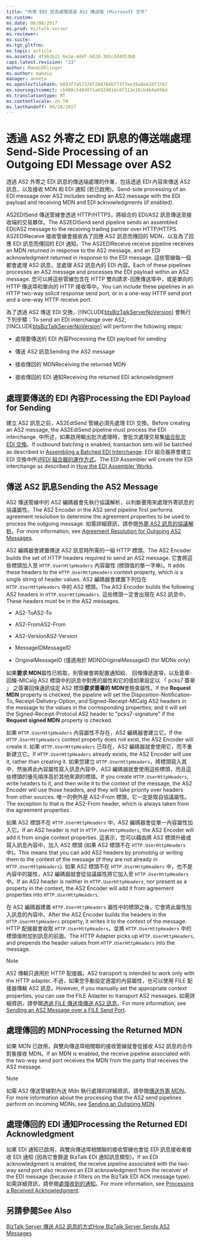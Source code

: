 ```yaml
---
title: "外寄 EDI 訊息處理透過 AS2 傳送端 |Microsoft 文件"
ms.custom: 
ms.date: 06/08/2017
ms.prod: biztalk-server
ms.reviewer: 
ms.suite: 
ms.tgt_pltfrm: 
ms.topic: article
ms.assetid: dfb63b22-6e2e-4d4f-b028-301c8d4d53b0
caps.latest.revision: "23"
author: MandiOhlinger
ms.author: mandia
manager: anneta
ms.openlocfilehash: b893f7a5732bf204764bf7377ee39a8e628f3747
ms.sourcegitcommit: cb908c540d8f1a692d01dc8f313e16cb4b4e696d
ms.translationtype: MT
ms.contentlocale: zh-TW
ms.lasthandoff: 09/20/2017
---
```

# <a name="send-side-processing-of-an-outgoing-edi-message-over-as2"></a><span data-ttu-id="b06f6-102">透過 AS2 外寄之 EDI 訊息的傳送端處理</span><span class="sxs-lookup"><span data-stu-id="b06f6-102">Send-Side Processing of an Outgoing EDI Message over AS2</span></span>
<span data-ttu-id="b06f6-103">透過 AS2 外寄之 EDI 訊息的傳送端處理的作業，包括透過 EDI 內容來傳送 AS2 訊息，以及接收 MDN 和 EDI 通知 (若已啟用)。</span><span class="sxs-lookup"><span data-stu-id="b06f6-103">Send-side processing of an EDI message over AS2 includes sending an AS2 message with the EDI payload and receiving MDN and EDI acknowledgments (if enabled).</span></span>  
  
 <span data-ttu-id="b06f6-104">AS2EDISend 傳送管線會透過 HTTP/HTTPS，將組合的 EDI/AS2 訊息傳送至接收端的交易夥伴。</span><span class="sxs-lookup"><span data-stu-id="b06f6-104">The AS2EDISend send pipeline sends an assembled EDI/AS2 message to the receiving trading partner over HTTP/HTTPS.</span></span> <span data-ttu-id="b06f6-105">AS2EDIReceive 接收管線會接收為了回應 AS2 訊息而傳回的 MDN，以及為了回應 EDI 訊息而傳回的 EDI 通知。</span><span class="sxs-lookup"><span data-stu-id="b06f6-105">The AS2EDIReceive receive pipeline receives an MDN returned in response to the AS2 message, and an EDI acknowledgment returned in response to the EDI message.</span></span> <span data-ttu-id="b06f6-106">這些管線每一個都會處理 AS2 訊息，並處理 AS2 訊息內的 EDI 內容。</span><span class="sxs-lookup"><span data-stu-id="b06f6-106">Each of these pipelines processes an AS2 message and processes the EDI payload within an AS2 message.</span></span> <span data-ttu-id="b06f6-107">您可以將這些管線包含在 HTTP 雙向請求-回應傳送埠中，或是單向的 HTTP 傳送埠和單向的 HTTP 接收埠中。</span><span class="sxs-lookup"><span data-stu-id="b06f6-107">You can include these pipelines in an HTTP two-way solicit response send port, or in a one-way HTTP send port and a one-way HTTP receive port.</span></span>  
  
 <span data-ttu-id="b06f6-108">為了透過 AS2 傳送 EDI 交換，[!INCLUDE[btsBizTalkServerNoVersion](../includes/btsbiztalkservernoversion-md.md)] 會執行下列步驟：</span><span class="sxs-lookup"><span data-stu-id="b06f6-108">To send an EDI interchange over AS2, [!INCLUDE[btsBizTalkServerNoVersion](../includes/btsbiztalkservernoversion-md.md)] will perform the following steps:</span></span>  
  
-   <span data-ttu-id="b06f6-109">處理要傳送的 EDI 內容</span><span class="sxs-lookup"><span data-stu-id="b06f6-109">Processing the EDI payload for sending</span></span>  
  
-   <span data-ttu-id="b06f6-110">傳送 AS2 訊息</span><span class="sxs-lookup"><span data-stu-id="b06f6-110">Sending the AS2 message</span></span>  
  
-   <span data-ttu-id="b06f6-111">接收傳回的 MDN</span><span class="sxs-lookup"><span data-stu-id="b06f6-111">Receiving the returned MDN</span></span>  
  
-   <span data-ttu-id="b06f6-112">接收傳回的 EDI 通知</span><span class="sxs-lookup"><span data-stu-id="b06f6-112">Receiving the returned EDI acknowledgment</span></span>  
  
## <a name="processing-the-edi-payload-for-sending"></a><span data-ttu-id="b06f6-113">處理要傳送的 EDI 內容</span><span class="sxs-lookup"><span data-stu-id="b06f6-113">Processing the EDI Payload for Sending</span></span>  
 <span data-ttu-id="b06f6-114">建立 AS2 訊息之前，AS2EdiSend 管線必須先處理 EDI 交換。</span><span class="sxs-lookup"><span data-stu-id="b06f6-114">Before creating an AS2 message, the AS2EdiSend pipeline must process the EDI interchange.</span></span> <span data-ttu-id="b06f6-115">中所述，如果啟用輸出批次處理時，會批次處理交易集[組合批次 EDI 交換](../core/assembling-a-batched-edi-interchange.md)。</span><span class="sxs-lookup"><span data-stu-id="b06f6-115">If outbound batching is enabled, transaction sets will be batched as described in [Assembling a Batched EDI Interchange](../core/assembling-a-batched-edi-interchange.md).</span></span> <span data-ttu-id="b06f6-116">EDI 組合器將會建立 EDI 交換中所述[EDI 組合器的運作方式](../core/how-the-edi-assembler-works.md)。</span><span class="sxs-lookup"><span data-stu-id="b06f6-116">The EDI Assembler will create the EDI interchange as described in [How the EDI Assembler Works](../core/how-the-edi-assembler-works.md).</span></span>  
  
## <a name="sending-the-as2-message"></a><span data-ttu-id="b06f6-117">傳送 AS2 訊息</span><span class="sxs-lookup"><span data-stu-id="b06f6-117">Sending the AS2 Message</span></span>  
 <span data-ttu-id="b06f6-118">AS2 傳送管線中的 AS2 編碼器會先執行協議解析，以判斷要用來處理外寄訊息的協議屬性。</span><span class="sxs-lookup"><span data-stu-id="b06f6-118">The AS2 Encoder in the AS2 send pipeline first performs agreement resolution to determine the agreement properties to be used to process the outgoing message.</span></span> <span data-ttu-id="b06f6-119">如需詳細資訊，請參閱[外寄 AS2 訊息的協議解析](../core/agreement-resolution-for-outgoing-as2-messages.md)。</span><span class="sxs-lookup"><span data-stu-id="b06f6-119">For more information, see [Agreement Resolution for Outgoing AS2 Messages](../core/agreement-resolution-for-outgoing-as2-messages.md).</span></span>  
  
 <span data-ttu-id="b06f6-120">AS2 編碼器會建置傳送 AS2 訊息時所需的一組 HTTP 標頭。</span><span class="sxs-lookup"><span data-stu-id="b06f6-120">The AS2 Encoder builds the set of HTTP headers required to send an AS2 message.</span></span> <span data-ttu-id="b06f6-121">它會將這些標頭加入至 `HTTP.UserHttpHeaders` 內容屬性 (標頭值的單一字串)。</span><span class="sxs-lookup"><span data-stu-id="b06f6-121">It adds these headers to the `HTTP.UserHttpHeaders` context property, which is a single string of header values.</span></span> <span data-ttu-id="b06f6-122">AS2 編碼器會建置下列位在 `HTTP.UserHttpHeaders` 中的 AS2 標頭。</span><span class="sxs-lookup"><span data-stu-id="b06f6-122">The AS2 Encoder builds the following AS2 headers in `HTTP.UserHttpHeaders`.</span></span> <span data-ttu-id="b06f6-123">這些標頭一定會出現在 AS2 訊息中。</span><span class="sxs-lookup"><span data-stu-id="b06f6-123">These headers must be in the AS2 messages.</span></span>  
  
-   <span data-ttu-id="b06f6-124">AS2-To</span><span class="sxs-lookup"><span data-stu-id="b06f6-124">AS2-To</span></span>  
  
-   <span data-ttu-id="b06f6-125">AS2-From</span><span class="sxs-lookup"><span data-stu-id="b06f6-125">AS2-From</span></span>  
  
-   <span data-ttu-id="b06f6-126">AS2-Version</span><span class="sxs-lookup"><span data-stu-id="b06f6-126">AS2-Version</span></span>  
  
-   <span data-ttu-id="b06f6-127">MessageID</span><span class="sxs-lookup"><span data-stu-id="b06f6-127">MessageID</span></span>  
  
-   <span data-ttu-id="b06f6-128">OriginalMessageID (僅適用於 MDN)</span><span class="sxs-lookup"><span data-stu-id="b06f6-128">OriginalMessageID (for MDNs only)</span></span>  
  
 <span data-ttu-id="b06f6-129">如果**要求 MDN**屬性已核取，則管線會將配置通知給、 回條傳遞選項，以及簽章-回條-MICalg AS2 標頭中的訊息中對應的屬性和它的值如果設定以 「 pcks7 簽章 」 之簽署回條通訊協定 AS2 標頭**要求簽署的 MDN**會檢查屬性。</span><span class="sxs-lookup"><span data-stu-id="b06f6-129">If the **Request MDN** property is checked, the pipeline will set the Disposition-Notification-To, Receipt-Delivery-Option, and Signed-Receipt-MICalg AS2 headers in the message to the values in the corresponding properties; and it will set the Signed-Receipt-Protocol AS2 header to "pcks7-signature" if the **Request signed MDN** property is checked.</span></span>  
  
 <span data-ttu-id="b06f6-130">如果 `HTTP.UserHttpHeaders` 內容屬性不存在，AS2 編碼器會建立它。</span><span class="sxs-lookup"><span data-stu-id="b06f6-130">If the `HTTP.UserHttpHeaders` context property does not exist, the AS2 Encoder will create it.</span></span> <span data-ttu-id="b06f6-131">如果 `HTTP.UserHttpHeaders` 已存在，AS2 編碼器就會使用它，而不重新建立它。</span><span class="sxs-lookup"><span data-stu-id="b06f6-131">If `HTTP.UserHttpHeaders` already exists, the AS2 Encoder will use it, rather than creating it.</span></span> <span data-ttu-id="b06f6-132">如果您建立 `HTTP.UserHttpHeaders`，將標頭寫入其中，然後將此內容屬性寫入訊息內容中，AS2 編碼器就會使用這些標頭，而且這些標頭的優先順序高於其他來源的標頭。</span><span class="sxs-lookup"><span data-stu-id="b06f6-132">If you create `HTTP.UserHttpHeaders`, write headers to it, and then write it to the context of the message, the AS2 Encoder will use those headers, and they will take priority over headers from other sources.</span></span> <span data-ttu-id="b06f6-133">唯一的例外是 AS2-From 標頭，它一定是取自協議屬性。</span><span class="sxs-lookup"><span data-stu-id="b06f6-133">The exception to that is the AS2-From header, which is always taken from the agreement properties.</span></span>  
  
 <span data-ttu-id="b06f6-134">如果 AS2 標頭不在 `HTTP.UserHttpHeaders` 中，AS2 編碼器會從單一內容屬性加入它。</span><span class="sxs-lookup"><span data-stu-id="b06f6-134">If an AS2 header is not in `HTTP.UserHttpHeaders`, the AS2 Encoder will add it from single context properties.</span></span> <span data-ttu-id="b06f6-135">這表示，您可以藉由將 AS2 標頭升級或寫入訊息內容中，加入 AS2 標頭 (如果 AS2 標頭不在 `HTTP.UserHttpHeaders` 中)。</span><span class="sxs-lookup"><span data-stu-id="b06f6-135">This means that you can add AS2 headers by promoting or writing them to the context of the message (if they are not already in `HTTP.UserHttpHeaders`).</span></span> <span data-ttu-id="b06f6-136">如果 AS2 標頭不在 `HTTP.UserHttpHeaders` 中，也不是內容中的屬性，AS2 編碼器就會從協議屬性將它加入至 `HTTP.UserHttpHeaders` 中。</span><span class="sxs-lookup"><span data-stu-id="b06f6-136">If an AS2 header is neither in `HTTP.UserHttpHeaders`, nor present as a property in the context, the AS2 Encoder will add it from agreement properties into `HTTP.UserHttpHeaders`.</span></span>  
  
 <span data-ttu-id="b06f6-137">在 AS2 編碼器建置 `HTTP.UserHttpHeaders` 屬性中的標頭之後，它會將此屬性加入訊息的內容中。</span><span class="sxs-lookup"><span data-stu-id="b06f6-137">After the AS2 Encoder builds the headers in the `HTTP.UserHttpHeaders` property, it writes it to the context of the message.</span></span> <span data-ttu-id="b06f6-138">HTTP 配接器會收取 `HTTP.UserHttpHeaders`，並將 `HTTP.UserHttpHeaders` 中的標頭值附加到訊息的前面。</span><span class="sxs-lookup"><span data-stu-id="b06f6-138">The HTTP Adapter picks up `HTTP.UserHttpHeaders`, and prepends the header values from `HTTP.UserHttpHeaders` into the message.</span></span>  
  
> [!NOTE]
>  <span data-ttu-id="b06f6-139">AS2 傳輸只適用於 HTTP 配接器。</span><span class="sxs-lookup"><span data-stu-id="b06f6-139">AS2 transport is intended to work only with the HTTP adapter.</span></span> <span data-ttu-id="b06f6-140">不過，如果您手動設定適當的內容屬性，也可以使用 FILE 配接器傳輸 AS2 訊息。</span><span class="sxs-lookup"><span data-stu-id="b06f6-140">However, if you manually set the appropriate context properties, you can use the FILE Adapter to transport AS2 messages.</span></span> <span data-ttu-id="b06f6-141">如需詳細資訊，請參閱[透過 FILE 傳送埠傳送 AS2 訊息](../core/sending-an-as2-message-over-a-file-send-port.md)。</span><span class="sxs-lookup"><span data-stu-id="b06f6-141">For more information, see [Sending an AS2 Message over a FILE Send Port](../core/sending-an-as2-message-over-a-file-send-port.md).</span></span>  
  
## <a name="processing-the-returned-mdn"></a><span data-ttu-id="b06f6-142">處理傳回的 MDN</span><span class="sxs-lookup"><span data-stu-id="b06f6-142">Processing the Returned MDN</span></span>  
 <span data-ttu-id="b06f6-143">如果 MDN 已啟用，與雙向傳送埠相關聯的接收管線就會從接收 AS2 訊息的合作對象接收 MDN。</span><span class="sxs-lookup"><span data-stu-id="b06f6-143">If an MDN is enabled, the receive pipeline associated with the two-way send port receives the MDN from the party that receives the AS2 message.</span></span>  
  
> [!NOTE]
>  <span data-ttu-id="b06f6-144">如需 AS2 傳送管線對內送 Mdn 執行處理的詳細資訊，請參閱[傳送外寄 MDN](../core/sending-an-outgoing-mdn.md)。</span><span class="sxs-lookup"><span data-stu-id="b06f6-144">For more information about the processing that the AS2 send pipelines perform on incoming MDNs, see [Sending an Outgoing MDN](../core/sending-an-outgoing-mdn.md).</span></span>  
  
## <a name="processing-the-returned-edi-acknowledgment"></a><span data-ttu-id="b06f6-145">處理傳回的 EDI 通知</span><span class="sxs-lookup"><span data-stu-id="b06f6-145">Processing the Returned EDI Acknowledgment</span></span>  
 <span data-ttu-id="b06f6-146">如果 EDI 通知已啟用，與雙向傳送埠相關聯的接收管線也會從 EDI 訊息接收者接收 EDI 通知 (因為它會篩選 BizTalk EDI 通知訊息類型)。</span><span class="sxs-lookup"><span data-stu-id="b06f6-146">If an EDI acknowledgment is enabled, the receive pipeline associated with the two-way send port also receives an EDI acknowledgment from the receiver of the EDI message (because it filters on the BizTalk EDI ACK message type).</span></span> <span data-ttu-id="b06f6-147">如需詳細資訊，請參閱[處理收到的通知](../core/processing-a-received-acknowledgment.md)。</span><span class="sxs-lookup"><span data-stu-id="b06f6-147">For more information, see [Processing a Received Acknowledgment](../core/processing-a-received-acknowledgment.md).</span></span>  
  
## <a name="see-also"></a><span data-ttu-id="b06f6-148">另請參閱</span><span class="sxs-lookup"><span data-stu-id="b06f6-148">See Also</span></span>  
 [<span data-ttu-id="b06f6-149">BizTalk Server 傳送 AS2 訊息的方式</span><span class="sxs-lookup"><span data-stu-id="b06f6-149">How BizTalk Server Sends AS2 Messages</span></span>](../core/how-biztalk-server-sends-as2-messages.md)